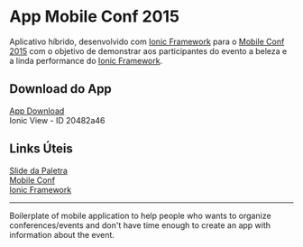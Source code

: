 # App Mobile Conf 2015

Aplicativo híbrido, desenvolvido com [Ionic Framework](http://ionicframework.com/) para o [Mobile Conf 2015](http://mobileconf.com.br/) com o 
objetivo de demonstrar aos participantes do evento a beleza e a linda performance do [Ionic Framework](http://ionicframework.com/).

## Download do App
[App Download](https://github.com/thompsonemerson/app-mobile-conf/blob/master/app-mobileconf.apk?raw=true)<br>
Ionic View - ID 20482a46

## Links Úteis
[Slide da Paletra](http://pt.slideshare.net/thompsonemerson/ionic-frameworks-e-sua-linda-performance-mobile-conf-2015)<br>
[Mobile Conf](http://mobileconf.com.br)<br>
[Ionic Framework](http://ionicframework.com)<br>

---

Boilerplate of mobile application to help people who wants to organize conferences/events and don't have time enough
to create an app with information about the event.
